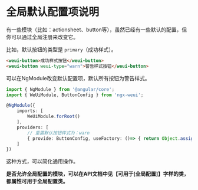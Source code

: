 # 全局默认配置项说明

有一些模块（比如：actionsheet、button等），虽然已经有一些默认的配置，但你可以通过全局注册来改变它。

比如，默认按钮的类型是 `primary`（成功样式）。

```html
<weui-button>成功样式按钮</weui-button>
<weui-button weui-type="warn">警告样式按钮</weui-button>
```

可以在NgModule改变默认配置项，默认所有按钮为警告样式。

```typescript
import { NgModule } from '@angular/core';
import { WeUiModule, ButtonConfig } from 'ngx-weui';

@NgModule({
    imports: [
        WeUiModule.forRoot()
    ],
    providers: [
        // 重置默认按钮样式为：warn
        { provide: ButtonConfig, useFactory: ()=> { return Object.assign(new ButtonConfig(), { type: 'warn' }); } }
    ]
})
```

这种方式，可以简化通用操作。

**是否允许全局配置的模块，可以在API文档中见【可用于[全局配置]】字样的类，都属性可用于全局配置类。**
